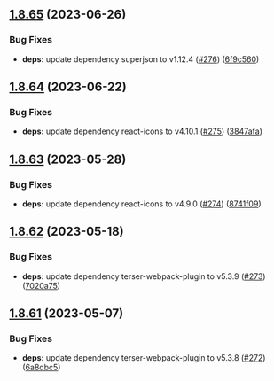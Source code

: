 ## [1.8.65](https://github.com/dds/bosabosa.org/compare/v1.8.64...v1.8.65) (2023-06-26)


### Bug Fixes

* **deps:** update dependency superjson to v1.12.4 ([#276](https://github.com/dds/bosabosa.org/issues/276)) ([6f9c560](https://github.com/dds/bosabosa.org/commit/6f9c560cc4dfb4936362754369a8f2f0088f247f))



## [1.8.64](https://github.com/dds/bosabosa.org/compare/v1.8.63...v1.8.64) (2023-06-22)


### Bug Fixes

* **deps:** update dependency react-icons to v4.10.1 ([#275](https://github.com/dds/bosabosa.org/issues/275)) ([3847afa](https://github.com/dds/bosabosa.org/commit/3847afae358949d957d6c5f2d2fc68d270b59d06))



## [1.8.63](https://github.com/dds/bosabosa.org/compare/v1.8.62...v1.8.63) (2023-05-28)


### Bug Fixes

* **deps:** update dependency react-icons to v4.9.0 ([#274](https://github.com/dds/bosabosa.org/issues/274)) ([8741f09](https://github.com/dds/bosabosa.org/commit/8741f0986b9dbf2af019ab12c33760e2076b01bb))



## [1.8.62](https://github.com/dds/bosabosa.org/compare/v1.8.61...v1.8.62) (2023-05-18)


### Bug Fixes

* **deps:** update dependency terser-webpack-plugin to v5.3.9 ([#273](https://github.com/dds/bosabosa.org/issues/273)) ([7020a75](https://github.com/dds/bosabosa.org/commit/7020a752035d79fd07a4c45ddd9d95030e1b3c29))



## [1.8.61](https://github.com/dds/bosabosa.org/compare/v1.8.60...v1.8.61) (2023-05-07)


### Bug Fixes

* **deps:** update dependency terser-webpack-plugin to v5.3.8 ([#272](https://github.com/dds/bosabosa.org/issues/272)) ([6a8dbc5](https://github.com/dds/bosabosa.org/commit/6a8dbc5da588bfb538a9c5465ac6307e44885727))



